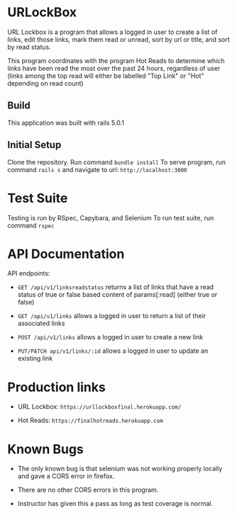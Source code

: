 # URLockBox
URL Lockbox is a program that allows a logged in user to create a list of links, edit those links, mark them read or unread, sort by url or title, and sort by read status.

This program coordinates with the program Hot Reads to determine which links have been read the most over the past 24 hours, regardless of user (links among the top read will either be labelled "Top Link" or "Hot" depending on read count)

## Build

This application was built with rails 5.0.1

## Initial Setup

Clone the repository.
Run command `bundle install`
To serve program, run command `rails s` and navigate to url: `http://localhost:3000`

# Test Suite

Testing is run by RSpec, Capybara, and Selenium
To run test suite, run command  `rspec`

# API Documentation

API endpoints:

- `GET /api/v1/linksreadstatus` returns a list of links that have a read status of true or false based content of params[:read] (either true or false)

- `GET /api/v1/links` allows a logged in user to return a list of their associated links

- `POST /api/v1/links` allows a logged in user to create a new link

- `PUT/PATCH api/v1/links/:id` allows a logged in user to update an existing link

# Production links

- URL Lockbox: `https://urllockboxfinal.herokuapp.com/`

- Hot Reads: `https://finalhotreads.herokuapp.com`

# Known Bugs

- The only known bug is that selenium was not working properly locally and gave a CORS error in firefox.

- There are no other CORS errors in this program.

- Instructor has given this a pass as long as test coverage is normal.
